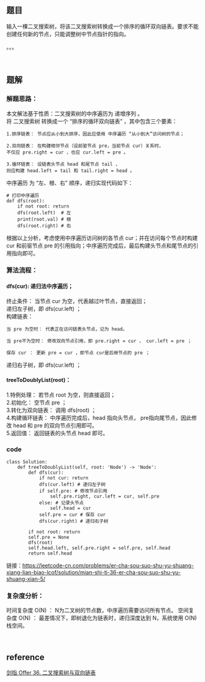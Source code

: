 ## 题目
输入一棵二叉搜索树，将该二叉搜索树转换成一个排序的循环双向链表。要求不能创建任何新的节点，只能调整树中节点指针的指向。

。。。

&nbsp;
## 题解
### 解题思路：
本文解法基于性质：二叉搜索树的中序遍历为 递增序列 。  
将 二叉搜索树 转换成一个 “排序的循环双向链表” ，其中包含三个要素：
```
1.排序链表： 节点应从小到大排序，因此应使用 中序遍历 “从小到大”访问树的节点；

2.双向链表： 在构建相邻节点（设前驱节点 pre，当前节点 cur）关系时，
不仅应 pre.right = cur ，也应 cur.left = pre 。

3.循环链表： 设链表头节点 head 和尾节点 tail ，
则应构建 head.left = tail 和 tail.right = head 。
```
中序遍历 为 “左、根、右” 顺序，递归实现代码如下：
```
# 打印中序遍历
def dfs(root):
    if not root: return
    dfs(root.left)  # 左
    print(root.val) # 根
    dfs(root.right) # 右
```
根据以上分析，考虑使用中序遍历访问树的各节点 cur；并在访问每个节点时构建 cur 和前驱节点 pre 的引用指向；中序遍历完成后，最后构建头节点和尾节点的引用指向即可。
### 算法流程：
#### dfs(cur): 递归法中序遍历；
终止条件： 当节点 cur 为空，代表越过叶节点，直接返回；  
递归左子树，即 dfs(cur.left) ；  
构建链表：  
```
当 pre 为空时： 代表正在访问链表头节点，记为 head。

当 pre不为空时： 修改双向节点引用，即 pre.right = cur ， cur.left = pre ；

保存 cur ： 更新 pre = cur ，即节点 cur是后继节点的 pre ；
```
递归右子树，即 dfs(cur.left) ；
#### treeToDoublyList(root)：
1.特例处理： 若节点 root 为空，则直接返回；  
2.初始化： 空节点 pre ；   
3.转化为双向链表： 调用 dfs(root) ；   
4.构建循环链表： 中序遍历完成后，head 指向头节点， pre指向尾节点，因此修改 head 和 pre 的双向节点引用即可。  
5.返回值： 返回链表的头节点 head 即可。  
### code
```   
class Solution:
    def treeToDoublyList(self, root: 'Node') -> 'Node':
        def dfs(cur):
            if not cur: return
            dfs(cur.left) # 递归左子树
            if self.pre: # 修改节点引用
                self.pre.right, cur.left = cur, self.pre
            else: # 记录头节点
                self.head = cur
            self.pre = cur # 保存 cur
            dfs(cur.right) # 递归右子树
        
        if not root: return
        self.pre = None
        dfs(root)
        self.head.left, self.pre.right = self.pre, self.head
        return self.head
```
链接：https://leetcode-cn.com/problems/er-cha-sou-suo-shu-yu-shuang-xiang-lian-biao-lcof/solution/mian-shi-ti-36-er-cha-sou-suo-shu-yu-shuang-xian-5/
### 复杂度分析：
时间复杂度 O(N) ： N为二叉树的节点数，中序遍历需要访问所有节点。
空间复杂度 O(N) ： 最差情况下，即树退化为链表时，递归深度达到 N，系统使用 O(N) 栈空间。

&nbsp;
## reference
[剑指 Offer 36. 二叉搜索树与双向链表](https://leetcode-cn.com/problems/er-cha-sou-suo-shu-yu-shuang-xiang-lian-biao-lcof/)
